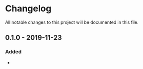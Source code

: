 # Changelog
All notable changes to this project will be documented in this file.

## 0.1.0 - 2019-11-23

### Added

- 